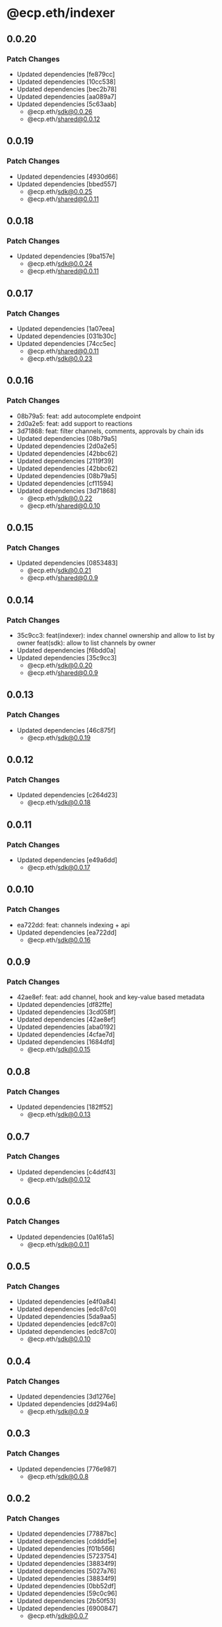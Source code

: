 # @ecp.eth/indexer

## 0.0.20

### Patch Changes

- Updated dependencies [fe879cc]
- Updated dependencies [10cc538]
- Updated dependencies [bec2b78]
- Updated dependencies [aa089a7]
- Updated dependencies [5c63aab]
  - @ecp.eth/sdk@0.0.26
  - @ecp.eth/shared@0.0.12

## 0.0.19

### Patch Changes

- Updated dependencies [4930d66]
- Updated dependencies [bbed557]
  - @ecp.eth/sdk@0.0.25
  - @ecp.eth/shared@0.0.11

## 0.0.18

### Patch Changes

- Updated dependencies [9ba157e]
  - @ecp.eth/sdk@0.0.24
  - @ecp.eth/shared@0.0.11

## 0.0.17

### Patch Changes

- Updated dependencies [1a07eea]
- Updated dependencies [031b30c]
- Updated dependencies [74cc5ec]
  - @ecp.eth/shared@0.0.11
  - @ecp.eth/sdk@0.0.23

## 0.0.16

### Patch Changes

- 08b79a5: feat: add autocomplete endpoint
- 2d0a2e5: feat: add support to reactions
- 3d71868: feat: filter channels, comments, approvals by chain ids
- Updated dependencies [08b79a5]
- Updated dependencies [2d0a2e5]
- Updated dependencies [42bbc62]
- Updated dependencies [2119f39]
- Updated dependencies [42bbc62]
- Updated dependencies [08b79a5]
- Updated dependencies [cf11594]
- Updated dependencies [3d71868]
  - @ecp.eth/sdk@0.0.22
  - @ecp.eth/shared@0.0.10

## 0.0.15

### Patch Changes

- Updated dependencies [0853483]
  - @ecp.eth/sdk@0.0.21
  - @ecp.eth/shared@0.0.9

## 0.0.14

### Patch Changes

- 35c9cc3: feat(indexer): index channel ownership and allow to list by owner
  feat(sdk): allow to list channels by owner
- Updated dependencies [f6bdd0a]
- Updated dependencies [35c9cc3]
  - @ecp.eth/sdk@0.0.20
  - @ecp.eth/shared@0.0.9

## 0.0.13

### Patch Changes

- Updated dependencies [46c875f]
  - @ecp.eth/sdk@0.0.19

## 0.0.12

### Patch Changes

- Updated dependencies [c264d23]
  - @ecp.eth/sdk@0.0.18

## 0.0.11

### Patch Changes

- Updated dependencies [e49a6dd]
  - @ecp.eth/sdk@0.0.17

## 0.0.10

### Patch Changes

- ea722dd: feat: channels indexing + api
- Updated dependencies [ea722dd]
  - @ecp.eth/sdk@0.0.16

## 0.0.9

### Patch Changes

- 42ae8ef: feat: add channel, hook and key-value based metadata
- Updated dependencies [df82ffe]
- Updated dependencies [3cd058f]
- Updated dependencies [42ae8ef]
- Updated dependencies [aba0192]
- Updated dependencies [4cfae7d]
- Updated dependencies [1684dfd]
  - @ecp.eth/sdk@0.0.15

## 0.0.8

### Patch Changes

- Updated dependencies [182ff52]
  - @ecp.eth/sdk@0.0.13

## 0.0.7

### Patch Changes

- Updated dependencies [c4ddf43]
  - @ecp.eth/sdk@0.0.12

## 0.0.6

### Patch Changes

- Updated dependencies [0a161a5]
  - @ecp.eth/sdk@0.0.11

## 0.0.5

### Patch Changes

- Updated dependencies [e4f0a84]
- Updated dependencies [edc87c0]
- Updated dependencies [5da9aa5]
- Updated dependencies [edc87c0]
- Updated dependencies [edc87c0]
  - @ecp.eth/sdk@0.0.10

## 0.0.4

### Patch Changes

- Updated dependencies [3d1276e]
- Updated dependencies [dd294a6]
  - @ecp.eth/sdk@0.0.9

## 0.0.3

### Patch Changes

- Updated dependencies [776e987]
  - @ecp.eth/sdk@0.0.8

## 0.0.2

### Patch Changes

- Updated dependencies [77887bc]
- Updated dependencies [cdddd5e]
- Updated dependencies [f01b566]
- Updated dependencies [5723754]
- Updated dependencies [38834f9]
- Updated dependencies [5027a76]
- Updated dependencies [38834f9]
- Updated dependencies [0bb52df]
- Updated dependencies [59c0c96]
- Updated dependencies [2b50f53]
- Updated dependencies [6900847]
  - @ecp.eth/sdk@0.0.7
